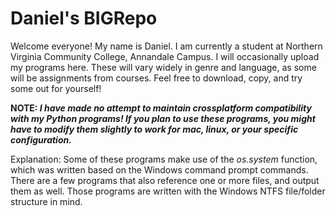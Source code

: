 # Daniel's BIGRepo
Welcome everyone! My name is Daniel. I am currently a student at Northern Virginia Community College, Annandale Campus.
I will occasionally upload my programs here. These will vary widely in genre and language, as some will be assignments from courses. Feel free to download, copy, and try some out for yourself! 

<b>NOTE: <i>I have made no attempt to maintain crossplatform compatibility with my Python programs! If you plan to use these programs, you might have to modify them slightly to work for mac, linux, or your specific configuration.</b> </i>

Explanation: Some of these programs make use of the<i> os.system </i>function, which was written based on the Windows command prompt commands. There are a few programs that also reference one or more files, and output them as well. Those programs are written with the Windows NTFS file/folder structure in mind. 
